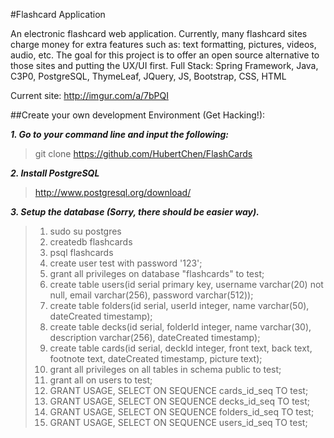 #Flashcard Application

An electronic flashcard web application. Currently, many flashcard sites charge money for extra features such as: text formatting, pictures, videos, audio, etc. The goal for this project is to offer an open source alternative to those sites and putting the UX/UI first. Full Stack: Spring Framework, Java, C3P0, PostgreSQL, ThymeLeaf, JQuery, JS, Bootstrap, CSS, HTML

Current site: http://imgur.com/a/7bPQI

##Create your own development Environment (Get Hacking!):

***1. Go to your command line and input the following:***

>git clone https://github.com/HubertChen/FlashCards

***2. Install PostgreSQL***

>http://www.postgresql.org/download/

***3. Setup the database (Sorry, there should be easier way).***

>1. sudo su postgres
>2. createdb flashcards
>3. psql flashcards
>4. create user test with password '123';
>5. grant all privileges on database "flashcards" to test;
>6. create table users(id serial primary key, username varchar(20) not null, email varchar(256), password varchar(512));
>7. create table folders(id serial, userId integer, name varchar(50), dateCreated timestamp);
>8. create table decks(id serial, folderId integer, name varchar(30), description varchar(256), dateCreated timestamp);
>9. create table cards(id serial, deckId integer, front text, back text, footnote text, dateCreated timestamp, picture text);
>10. grant all privileges on all tables in schema public to test;
>11. grant all on users to test;
>12. GRANT USAGE, SELECT ON SEQUENCE cards_id_seq TO test;
>13. GRANT USAGE, SELECT ON SEQUENCE decks_id_seq TO test;
>14. GRANT USAGE, SELECT ON SEQUENCE folders_id_seq TO test;
>15. GRANT USAGE, SELECT ON SEQUENCE users_id_seq TO test;
